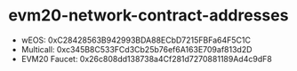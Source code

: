 # evm20-network-contract-addresses
- wEOS: 0xC28428563B942993BDA88ECbD7215FBFa64F5C1C
- Multicall: 0xc345B8C533FCd3Cb25b76ef6A163E709af813d2D
- EVM20 Faucet: 0x26c808dd138738a4Cf281d7270881189Ad4c9dF8

